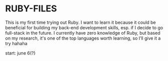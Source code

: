 # RUBY-FILES

This is my first time trying out Ruby. I want to learn it because it could be beneficial for building my back-end development skills, esp. if I decide to go full-stack in the future. I currently have zero knowledge of Ruby, but based on my research, it's one of the top languages worth learning, so I’ll give it a try hahaha

start: june 6(?)
